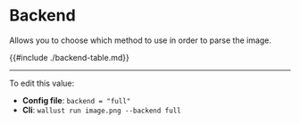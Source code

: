# Backend

Allows you to choose which method to use in order to parse the image.

{{#include ./backend-table.md}}

<hr>

To edit this value:
- **Config file**: `backend = "full"`
- **Cli**: `wallust run image.png --backend full`
